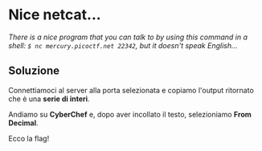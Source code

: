 # Nice netcat...
*There is a nice program that you can talk to by using this command in a shell: `$ nc mercury.picoctf.net 22342`, but it doesn't speak English...*
<br>

## Soluzione
Connettiamoci al server alla porta selezionata e copiamo l'output ritornato che è una **serie di interi**.

Andiamo su **CyberChef** e, dopo aver incollato il testo, selezioniamo **From Decimal**.

Ecco la flag!